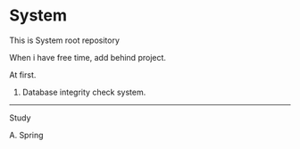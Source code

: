 # System

This is System root repository

When i have free time, add behind project.

At first.

1. Database integrity check system.

-----------------------------------
Study

A. Spring
